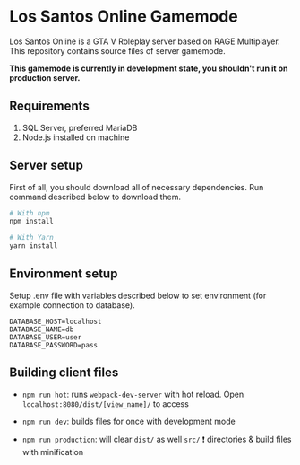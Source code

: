 # Los Santos Online Gamemode
Los Santos Online is a GTA V Roleplay server based on RAGE Multiplayer.
This repository contains source files of server gamemode.

**This gamemode is currently in development state, you shouldn't run it on production server.**

## Requirements

1.  SQL Server, preferred MariaDB
2.  Node.js installed on machine

## Server setup
First of all, you should download all of necessary dependencies. Run command described below to download them.

```bash
# With npm
npm install

# With Yarn
yarn install
```

## Environment setup
Setup .env file with variables described below to set environment (for example connection to database).

```dotenv
DATABASE_HOST=localhost
DATABASE_NAME=db
DATABASE_USER=user
DATABASE_PASSWORD=pass
```

## Building client files

- `npm run hot`: runs `webpack-dev-server` with hot reload. Open `localhost:8080/dist/[view_name]/` to access

- `npm run dev`: builds files for once with development mode

- `npm run production`: will clear `dist/` as well `src/` :exclamation: directories & build files with minification
